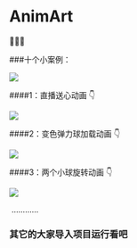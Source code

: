 # AnimArt
:monkey::monkey::monkey:

###十个小案例：  

![](http://img.blog.csdn.net/20161226171117815?watermark/2/text/aHR0cDovL2Jsb2cuY3Nkbi5uZXQvdTAxMjgzNTU0OA==/font/5a6L5L2T/fontsize/400/fill/I0JBQkFCMA==/dissolve/70/gravity/Center)
 
####1：直播送心动画  :point_down:  

![](http://img.blog.csdn.net/20161226171147886?watermark/2/text/aHR0cDovL2Jsb2cuY3Nkbi5uZXQvdTAxMjgzNTU0OA==/font/5a6L5L2T/fontsize/400/fill/I0JBQkFCMA==/dissolve/70/gravity/Center)

####2：变色弹力球加载动画  :point_down:  

![](http://img.blog.csdn.net/20161226171731864?watermark/2/text/aHR0cDovL2Jsb2cuY3Nkbi5uZXQvdTAxMjgzNTU0OA==/font/5a6L5L2T/fontsize/400/fill/I0JBQkFCMA==/dissolve/70/gravity/Center)

####3：两个小球旋转动画  :point_down:  

![](http://img.blog.csdn.net/20161227114127473?watermark/2/text/aHR0cDovL2Jsb2cuY3Nkbi5uZXQvdTAxMjgzNTU0OA==/font/5a6L5L2T/fontsize/400/fill/I0JBQkFCMA==/dissolve/70/gravity/Center)  
  
    
  …………
  ### 其它的大家导入项目运行看吧
